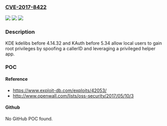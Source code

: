 ### [CVE-2017-8422](https://cve.mitre.org/cgi-bin/cvename.cgi?name=CVE-2017-8422)
![](https://img.shields.io/static/v1?label=Product&message=n%2Fa&color=blue)
![](https://img.shields.io/static/v1?label=Version&message=n%2Fa&color=blue)
![](https://img.shields.io/static/v1?label=Vulnerability&message=n%2Fa&color=brighgreen)

### Description

KDE kdelibs before 4.14.32 and KAuth before 5.34 allow local users to gain root privileges by spoofing a callerID and leveraging a privileged helper app.

### POC

#### Reference
- https://www.exploit-db.com/exploits/42053/
- http://www.openwall.com/lists/oss-security/2017/05/10/3

#### Github
No GitHub POC found.

